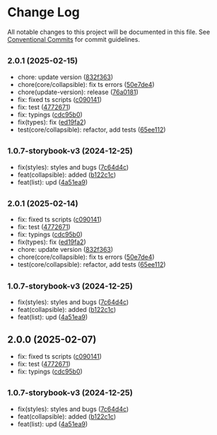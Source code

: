 # Change Log

All notable changes to this project will be documented in this file.
See [Conventional Commits](https://conventionalcommits.org) for commit guidelines.

## <small>2.0.1 (2025-02-15)</small>

* chore: update version ([832f363](https://gitlab.optimacros.com/fe/ui-kit/commit/832f363))
* chore(core/collapsible): fix ts errors ([50e7de4](https://gitlab.optimacros.com/fe/ui-kit/commit/50e7de4))
* chore(update-version): release ([76a0181](https://gitlab.optimacros.com/fe/ui-kit/commit/76a0181))
* fix: fixed ts scripts ([c090141](https://gitlab.optimacros.com/fe/ui-kit/commit/c090141))
* fix: test ([4772671](https://gitlab.optimacros.com/fe/ui-kit/commit/4772671))
* fix: typings ([cdc95b0](https://gitlab.optimacros.com/fe/ui-kit/commit/cdc95b0))
* fix(types): fix ([ed19fa2](https://gitlab.optimacros.com/fe/ui-kit/commit/ed19fa2))
* test(core/collapsible): refactor, add tests ([65ee112](https://gitlab.optimacros.com/fe/ui-kit/commit/65ee112))



## <small>1.0.7-storybook-v3 (2024-12-25)</small>

* fix(styles): styles and bugs ([7c64d4c](https://gitlab.optimacros.com/fe/ui-kit/commit/7c64d4c))
* feat(collapsible): added ([b122c1c](https://gitlab.optimacros.com/fe/ui-kit/commit/b122c1c))
* feat(list): upd ([4a51ea9](https://gitlab.optimacros.com/fe/ui-kit/commit/4a51ea9))





## <small>2.0.1 (2025-02-14)</small>

* fix: fixed ts scripts ([c090141](https://gitlab.optimacros.com/fe/ui-kit/commit/c090141))
* fix: test ([4772671](https://gitlab.optimacros.com/fe/ui-kit/commit/4772671))
* fix: typings ([cdc95b0](https://gitlab.optimacros.com/fe/ui-kit/commit/cdc95b0))
* fix(types): fix ([ed19fa2](https://gitlab.optimacros.com/fe/ui-kit/commit/ed19fa2))
* chore: update version ([832f363](https://gitlab.optimacros.com/fe/ui-kit/commit/832f363))
* chore(core/collapsible): fix ts errors ([50e7de4](https://gitlab.optimacros.com/fe/ui-kit/commit/50e7de4))
* test(core/collapsible): refactor, add tests ([65ee112](https://gitlab.optimacros.com/fe/ui-kit/commit/65ee112))



## <small>1.0.7-storybook-v3 (2024-12-25)</small>

* fix(styles): styles and bugs ([7c64d4c](https://gitlab.optimacros.com/fe/ui-kit/commit/7c64d4c))
* feat(collapsible): added ([b122c1c](https://gitlab.optimacros.com/fe/ui-kit/commit/b122c1c))
* feat(list): upd ([4a51ea9](https://gitlab.optimacros.com/fe/ui-kit/commit/4a51ea9))





## 2.0.0 (2025-02-07)

* fix: fixed ts scripts ([c090141](https://gitlab.optimacros.com/fe/ui-kit/commit/c090141))
* fix: test ([4772671](https://gitlab.optimacros.com/fe/ui-kit/commit/4772671))
* fix: typings ([cdc95b0](https://gitlab.optimacros.com/fe/ui-kit/commit/cdc95b0))



## <small>1.0.7-storybook-v3 (2024-12-25)</small>

* fix(styles): styles and bugs ([7c64d4c](https://gitlab.optimacros.com/fe/ui-kit/commit/7c64d4c))
* feat(collapsible): added ([b122c1c](https://gitlab.optimacros.com/fe/ui-kit/commit/b122c1c))
* feat(list): upd ([4a51ea9](https://gitlab.optimacros.com/fe/ui-kit/commit/4a51ea9))
